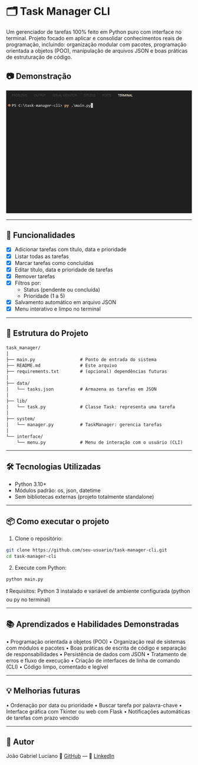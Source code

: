 # 🗂️ Task Manager CLI

Um gerenciador de tarefas 100% feito em Python puro com interface no terminal. Projeto focado em aplicar e consolidar conhecimentos reais de programação, incluindo: organização modular com pacotes, programação orientada a objetos (POO), manipulação de arquivos JSON e boas práticas de estruturação de código.

## 📷 Demonstração
![Demonstração do Projeto](demo/demo.gif)

---

## 🚀 Funcionalidades

- [x] Adicionar tarefas com título, data e prioridade
- [x] Listar todas as tarefas
- [x] Marcar tarefas como concluídas
- [x] Editar título, data e prioridade de tarefas
- [x] Remover tarefas
- [x] Filtros por:
  - Status (pendente ou concluída)
  - Prioridade (1 a 5)
- [x] Salvamento automático em arquivo JSON
- [x] Menu interativo e limpo no terminal

---

## 🧱 Estrutura do Projeto
```
task_manager/
│
├── main.py                 # Ponto de entrada do sistema
├── README.md               # Este arquivo
├── requirements.txt        # (opcional) dependências futuras
│
├── data/
│   └── tasks.json          # Armazena as tarefas em JSON
│
├── lib/
│   └── task.py             # Classe Task: representa uma tarefa
│
├── system/
│   └── manager.py          # TaskManager: gerencia tarefas
│
└── interface/
    └── menu.py             # Menu de interação com o usuário (CLI)
```
---

## 🛠️ Tecnologias Utilizadas

- Python 3.10+
- Módulos padrão: os, json, datetime
- Sem bibliotecas externas (projeto totalmente standalone)

---

## 📦 Como executar o projeto

1. Clone o repositório:
```bash
git clone https://github.com/seu-usuario/task-manager-cli.git
cd task-manager-cli
```
2. Execute com Python:
```bash
python main.py
```
❗ Requisitos: Python 3 instalado e variável de ambiente configurada (python ou py no terminal)

---

## 📚 Aprendizados e Habilidades Demonstradas

• Programação orientada a objetos (POO)
• Organização real de sistemas com módulos e pacotes
• Boas práticas de escrita de código e separação de responsabilidades
• Persistência de dados com JSON
• Tratamento de erros e fluxo de execução
• Criação de interfaces de linha de comando (CLI)
• Código limpo, comentado e legível

---

## 💡 Melhorias futuras

• Ordenação por data ou prioridade
• Buscar tarefa por palavra-chave
• Interface gráfica com Tkinter ou web com Flask
• Notificações automáticas de tarefas com prazo vencido

---

## 👤 Autor

João Gabriel Luciano
🔗 [GitHub](https://github.com/jglucian0) — 🔗 [LinkedIn](https://www.linkedin.com/in/jgluciano/)
